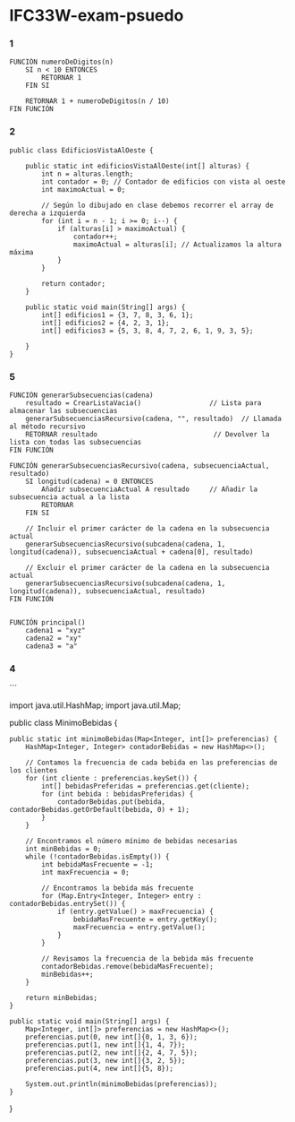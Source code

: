 # IFC33W-exam-psuedo

### 1

```
FUNCIÓN numeroDeDigitos(n)
    SI n < 10 ENTONCES
        RETORNAR 1
    FIN SI

    RETORNAR 1 + numeroDeDigitos(n / 10)
FIN FUNCIÓN
```


### 2

```
public class EdificiosVistaAlOeste {

    public static int edificiosVistaAlOeste(int[] alturas) {
        int n = alturas.length;
        int contador = 0; // Contador de edificios con vista al oeste
        int maximoActual = 0;

        // Según lo dibujado en clase debemos recorrer el array de derecha a izquierda
        for (int i = n - 1; i >= 0; i--) {
            if (alturas[i] > maximoActual) {
                contador++;
                maximoActual = alturas[i]; // Actualizamos la altura máxima
            }
        }

        return contador;
    }

    public static void main(String[] args) {
        int[] edificios1 = {3, 7, 8, 3, 6, 1};
        int[] edificios2 = {4, 2, 3, 1};
        int[] edificios3 = {5, 3, 8, 4, 7, 2, 6, 1, 9, 3, 5};

    }
}

```

### 5

```
FUNCIÓN generarSubsecuencias(cadena)
    resultado = CrearListaVacia()                 // Lista para almacenar las subsecuencias
    generarSubsecuenciasRecursivo(cadena, "", resultado)  // Llamada al método recursivo
    RETORNAR resultado                             // Devolver la lista con todas las subsecuencias
FIN FUNCIÓN

FUNCIÓN generarSubsecuenciasRecursivo(cadena, subsecuenciaActual, resultado)
    SI longitud(cadena) = 0 ENTONCES
        Añadir subsecuenciaActual A resultado     // Añadir la subsecuencia actual a la lista
        RETORNAR
    FIN SI

    // Incluir el primer carácter de la cadena en la subsecuencia actual
    generarSubsecuenciasRecursivo(subcadena(cadena, 1, longitud(cadena)), subsecuenciaActual + cadena[0], resultado)

    // Excluir el primer carácter de la cadena en la subsecuencia actual
    generarSubsecuenciasRecursivo(subcadena(cadena, 1, longitud(cadena)), subsecuenciaActual, resultado)
FIN FUNCIÓN

```

```

FUNCIÓN principal()
    cadena1 = "xyz"
    cadena2 = "xy"
    cadena3 = "a"
```

### 4

´´´

import java.util.HashMap;
import java.util.Map;

public class MinimoBebidas {

    public static int minimoBebidas(Map<Integer, int[]> preferencias) {
        HashMap<Integer, Integer> contadorBebidas = new HashMap<>();

        // Contamos la frecuencia de cada bebida en las preferencias de los clientes
        for (int cliente : preferencias.keySet()) {
            int[] bebidasPreferidas = preferencias.get(cliente);
            for (int bebida : bebidasPreferidas) {
                contadorBebidas.put(bebida, contadorBebidas.getOrDefault(bebida, 0) + 1);
            }
        }

        // Encontramos el número mínimo de bebidas necesarias
        int minBebidas = 0;
        while (!contadorBebidas.isEmpty()) {
            int bebidaMasFrecuente = -1;
            int maxFrecuencia = 0;

            // Encontramos la bebida más frecuente
            for (Map.Entry<Integer, Integer> entry : contadorBebidas.entrySet()) {
                if (entry.getValue() > maxFrecuencia) {
                    bebidaMasFrecuente = entry.getKey();
                    maxFrecuencia = entry.getValue();
                }
            }

            // Revisamos la frecuencia de la bebida más frecuente
            contadorBebidas.remove(bebidaMasFrecuente);
            minBebidas++;
        }

        return minBebidas;
    }

    public static void main(String[] args) {
        Map<Integer, int[]> preferencias = new HashMap<>();
        preferencias.put(0, new int[]{0, 1, 3, 6});
        preferencias.put(1, new int[]{1, 4, 7});
        preferencias.put(2, new int[]{2, 4, 7, 5});
        preferencias.put(3, new int[]{3, 2, 5});
        preferencias.put(4, new int[]{5, 8});

        System.out.println(minimoBebidas(preferencias));
    }
}


```
